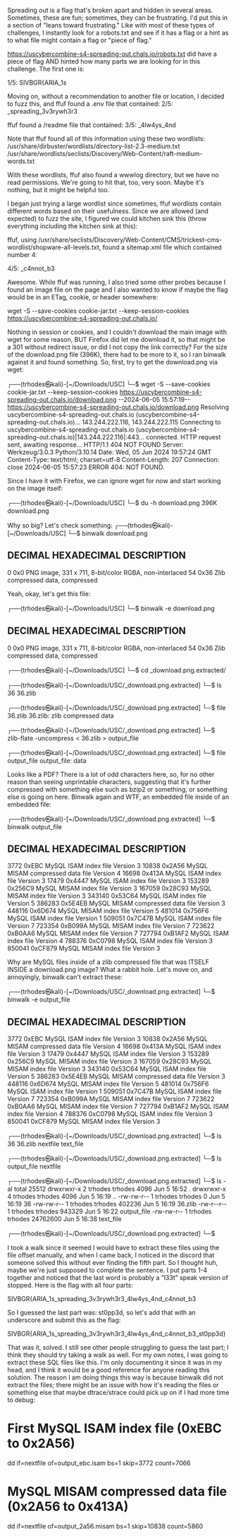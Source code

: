 Spreading out is a flag that's broken apart and hidden in several areas. Sometimes, these are fun; sometimes, they can be frustrating.
I'd put this in a section of "leans toward frustrating." Like with most of these types of challenges, I instantly look for a
robots.txt and see if it has a flag or a hint as to what file might contain a flag or "piece of flag."

https://uscybercombine-s4-spreading-out.chals.io/robots.txt did have a piece of flag AND hinted how many parts we are
looking for in this challenge. The first one is:

1/5: SIVBGR{ARIA_1s

Moving on, without a recommendation to another file or location, I decided to fuzz this, and ffuf found a .env file that contained:
2/5: _spreading_3v3rywh3r3

ffuf found a /readme file that contained:
3/5: _4lw4ys_4nd

Note that ffuf found all of this information using these two wordlists:
/usr/share/dirbuster/wordlists/directory-list-2.3-medium.txt 
/usr/share/wordlists/seclists/Discovery/Web-Content/raft-medium-words.txt

With these wordlists, ffuf also found a wwwlog directory, but we have no read permissions. We're going to hit that, too, very soon.
Maybe it's nothing, but it might be helpful too.

I began just trying a large wordlist since sometimes, ffuf wordlists contain different words based on their usefulness. Since we are
allowed (and expected) to fuzz the site, I figured we could kitchen sink this (throw everything including the kitchen sink at this):

ffuf, using /usr/share/seclists/Discovery/Web-Content/CMS/trickest-cms-wordlist/shopware-all-levels.txt, found a sitemap.xml file which contained number 4:

4/5: _c4nnot_b3

Awesome. While ffuf was running, I also tried some other probes because I found an image file on the page and I also wanted to know if maybe
the flag would be in an ETag, cookie, or header somewhere:

wget -S --save-cookies cookie-jar.txt --keep-session-cookies https://uscybercombine-s4-spreading-out.chals.io/

Nothing in session or cookies, and I couldn't download the main image with wget for some reason, BUT Firefox did let me download it,
so that might be a 301 without redirect issue, or did I not copy the link correctly? For the size of the download.png file (396K),
there had to be more to it, so I ran binwalk against it and found something. So, first, try to get the download.png via wget:

┌──(trhodes㉿kali)-[~/Downloads/USC]
└─$ wget -S --save-cookies cookie-jar.txt --keep-session-cookies https://uscybercombine-s4-spreading-out.chals.io/download.png
--2024-06-05 15:57:19--  https://uscybercombine-s4-spreading-out.chals.io/download.png
Resolving uscybercombine-s4-spreading-out.chals.io (uscybercombine-s4-spreading-out.chals.io)... 143.244.222.116, 143.244.222.115
Connecting to uscybercombine-s4-spreading-out.chals.io (uscybercombine-s4-spreading-out.chals.io)|143.244.222.116|:443... connected.
HTTP request sent, awaiting response...
  HTTP/1.1 404 NOT FOUND
  Server: Werkzeug/3.0.3 Python/3.10.14
  Date: Wed, 05 Jun 2024 19:57:24 GMT
  Content-Type: text/html; charset=utf-8
  Content-Length: 207
  Connection: close
2024-06-05 15:57:23 ERROR 404: NOT FOUND.

Since I have it with Firefox, we can ignore wget for now and start working on the image itself:

┌──(trhodes㉿kali)-[~/Downloads/USC]
└─$ du -h download.png
396K    download.png

Why so big? Let's check something:
┌──(trhodes㉿kali)-[~/Downloads/USC]
└─$ binwalk download.png

DECIMAL       HEXADECIMAL     DESCRIPTION
--------------------------------------------------------------------------------
0             0x0             PNG image, 331 x 711, 8-bit/color RGBA, non-interlaced
54            0x36            Zlib compressed data, compressed

Yeah, okay, let's get this file:

┌──(trhodes㉿kali)-[~/Downloads/USC]
└─$ binwalk -e download.png

DECIMAL       HEXADECIMAL     DESCRIPTION
--------------------------------------------------------------------------------
0             0x0             PNG image, 331 x 711, 8-bit/color RGBA, non-interlaced
54            0x36            Zlib compressed data, compressed

┌──(trhodes㉿kali)-[~/Downloads/USC]
└─$ cd _download.png.extracted/

┌──(trhodes㉿kali)-[~/Downloads/USC/_download.png.extracted]
└─$ ls
36  36.zlib

┌──(trhodes㉿kali)-[~/Downloads/USC/_download.png.extracted]
└─$ file 36.zlib
36.zlib: zlib compressed data

┌──(trhodes㉿kali)-[~/Downloads/USC/_download.png.extracted]
└─$ zlib-flate -uncompress < 36.zlib > output_file

┌──(trhodes㉿kali)-[~/Downloads/USC/_download.png.extracted]
└─$ file output_file
output_file: data

Looks like a PDF? There is a lot of odd characters here, so, for no other reason than seeing unprintable characters, suggesting
that it's further compressed with something else such as bzip2 or something, or something else is going on here. Binwalk again
and WTF, an embedded file inside of an embedded file:

┌──(trhodes㉿kali)-[~/Downloads/USC/_download.png.extracted]
└─$ binwalk output_file

DECIMAL       HEXADECIMAL     DESCRIPTION
--------------------------------------------------------------------------------
3772          0xEBC           MySQL ISAM index file Version 3
10838         0x2A56          MySQL MISAM compressed data file Version 4
16698         0x413A          MySQL ISAM index file Version 3
17479         0x4447          MySQL ISAM index file Version 3
153289        0x256C9         MySQL MISAM index file Version 3
167059        0x28C93         MySQL MISAM index file Version 3
343140        0x53C64         MySQL ISAM index file Version 5
386283        0x5E4EB         MySQL MISAM compressed data file Version 3
448116        0x6D674         MySQL MISAM index file Version 5
481014        0x756F6         MySQL ISAM index file Version 1
509051        0x7C47B         MySQL ISAM index file Version 7
723354        0xB099A         MySQL MISAM index file Version 7
723622        0xB0AA6         MySQL MISAM index file Version 7
727794        0xB1AF2         MySQL ISAM index file Version 4
788376        0xC0798         MySQL ISAM index file Version 3
850041        0xCF879         MySQL MISAM index file Version 3

Why are MySQL files inside of a zlib compressed file that was ITSELF INSIDE a download.png image? What a rabbit hole. Let's move on, and
annoyingly, binwalk can't extract these:

┌──(trhodes㉿kali)-[~/Downloads/USC/_download.png.extracted]
└─$ binwalk -e output_file

DECIMAL       HEXADECIMAL     DESCRIPTION
--------------------------------------------------------------------------------
3772          0xEBC           MySQL ISAM index file Version 3
10838         0x2A56          MySQL MISAM compressed data file Version 4
16698         0x413A          MySQL ISAM index file Version 3
17479         0x4447          MySQL ISAM index file Version 3
153289        0x256C9         MySQL MISAM index file Version 3
167059        0x28C93         MySQL MISAM index file Version 3
343140        0x53C64         MySQL ISAM index file Version 5
386283        0x5E4EB         MySQL MISAM compressed data file Version 3
448116        0x6D674         MySQL MISAM index file Version 5
481014        0x756F6         MySQL ISAM index file Version 1
509051        0x7C47B         MySQL ISAM index file Version 7
723354        0xB099A         MySQL MISAM index file Version 7
723622        0xB0AA6         MySQL MISAM index file Version 7
727794        0xB1AF2         MySQL ISAM index file Version 4
788376        0xC0798         MySQL ISAM index file Version 3
850041        0xCF879         MySQL MISAM index file Version 3


┌──(trhodes㉿kali)-[~/Downloads/USC/_download.png.extracted]
└─$ ls
36  36.zlib  nextfile  text_file

┌──(trhodes㉿kali)-[~/Downloads/USC/_download.png.extracted]
└─$ ls output_file
nextfile

┌──(trhodes㉿kali)-[~/Downloads/USC/_download.png.extracted]
└─$ ls -al
total 25512
drwxrwxr-x 2 trhodes trhodes     4096 Jun  5 16:52 .
drwxrwxr-x 4 trhodes trhodes     4096 Jun  5 16:19 ..
-rw-rw-r-- 1 trhodes trhodes        0 Jun  5 16:19 36
-rw-rw-r-- 1 trhodes trhodes   402236 Jun  5 16:19 36.zlib
-rw-r--r-- 1 trhodes trhodes   943329 Jun  5 16:22 output_file
-rw-rw-r-- 1 trhodes trhodes 24762600 Jun  5 16:38 text_file

┌──(trhodes㉿kali)-[~/Downloads/USC/_download.png.extracted]
└─$

I took a walk since it seemed I would have to extract these files using the file offset manually, and when I came back,
I noticed in the discord that someone solved this without ever finding the fifth part. So I thought huh, maybe we're just
supposed to complete the sentence. I put parts 1-4 together and noticed that the last word is probably a "l33t" speak
version of stopped. Here is the flag with all four parts:

SIVBGR{ARIA_1s_spreading_3v3rywh3r3_4lw4ys_4nd_c4nnot_b3

So I guessed the last part was: st0pp3d, so let's add that with an underscore and submit this as the flag:

SIVBGR{ARIA_1s_spreading_3v3rywh3r3_4lw4ys_4nd_c4nnot_b3_st0pp3d}

That was it, solved. I still see other people struggling to guess the last part; I think they should try taking a walk as well.
For my own notes, I was going to extract these SQL files like this. I'm only documenting it since it was in my head, and I
think it would be a good reference for anyone reading this solution. The reason I am doing things this way is because binwalk did
not extract the files; there might be an issue with how it's reading the files or something else that maybe dtrace/strace could
pick up on if I had more time to debug:

# First MySQL ISAM index file (0xEBC to 0x2A56)
dd if=nextfile of=output_ebc.isam bs=1 skip=3772 count=7066

# MySQL MISAM compressed data file (0x2A56 to 0x413A)
dd if=nextfile of=output_2a56.misam bs=1 skip=10838 count=5860
